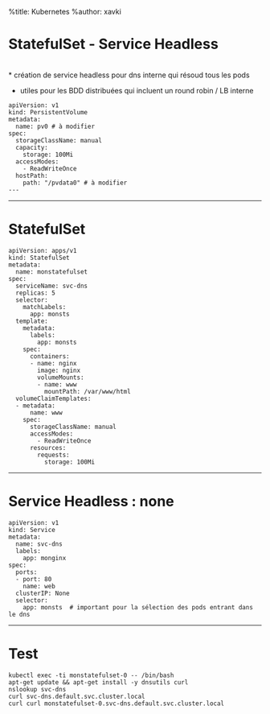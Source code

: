 %title: Kubernetes 
%author: xavki

# StatefulSet - Service Headless


<br>
* création de service headless pour dns interne qui résoud tous les pods

* utiles pour les BDD distribuées qui incluent un round robin / LB interne


```
apiVersion: v1
kind: PersistentVolume
metadata:
  name: pv0 # à modifier
spec:
  storageClassName: manual
  capacity:
    storage: 100Mi
  accessModes:
    - ReadWriteOnce
  hostPath:
    path: "/pvdata0" # à modifier
---
```


-----------------------------------------------------------------------

# StatefulSet

```
apiVersion: apps/v1
kind: StatefulSet
metadata:
  name: monstatefulset
spec:
  serviceName: svc-dns 
  replicas: 5
  selector:
    matchLabels:
      app: monsts
  template:
    metadata:
      labels:
        app: monsts
    spec:
      containers:
      - name: nginx
        image: nginx
        volumeMounts:
        - name: www
          mountPath: /var/www/html
  volumeClaimTemplates:
  - metadata:
      name: www
    spec:
      storageClassName: manual
      accessModes:
        - ReadWriteOnce
      resources:
        requests:
          storage: 100Mi
```

-----------------------------------------------------------------------

# Service Headless : none

```
apiVersion: v1
kind: Service
metadata:
  name: svc-dns
  labels:
    app: monginx
spec:
  ports:
  - port: 80
    name: web
  clusterIP: None
  selector:
    app: monsts  # important pour la sélection des pods entrant dans le dns
```


-------------------------------------------------------------------------

# Test

```
kubectl exec -ti monstatefulset-0 -- /bin/bash
apt-get update && apt-get install -y dnsutils curl
nslookup svc-dns
curl svc-dns.default.svc.cluster.local
curl curl monstatefulset-0.svc-dns.default.svc.cluster.local
```

